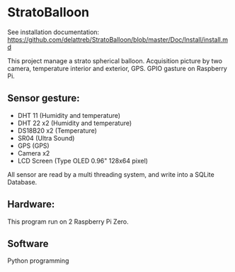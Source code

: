 # StratoBalloon

See installation documentation:
https://github.com/delattreb/StratoBalloon/blob/master/Doc/Install/install.md

This project manage a strato spherical balloon.
Acquisition picture by two camera, temperature interior and exterior, GPS.
GPIO gasture on Raspberry Pi.

## Sensor gesture:
- DHT 11 (Humidity and temperature)
- DHT 22 x2 (Humidity and temperature)
- DS18B20 x2 (Temperature)
- SR04 (Ultra Sound)
- GPS (GPS)
- Camera x2
- LCD Screen (Type OLED 0.96" 128x64 pixel)

All sensor are read by a multi threading system, and write into a SQLite Database.

## Hardware:
This program run on 2 Raspberry Pi Zero.

## Software
Python programming


